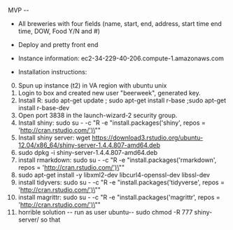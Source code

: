 MVP --

* All breweries with four fields (name, start, end, address, start time end time, DOW, Food Y/N and #)
* Deploy and pretty front end


* Instance information: ec2-34-229-40-206.compute-1.amazonaws.com

* Installation instructions:
0. Spun up instance (t2) in VA region with ubuntu unix
1. Login to box and created new user "beerweek", generated key.
2. Install R: sudo apt-get update ;  sudo apt-get install r-base ;sudo apt-get install r-base-dev
3. Open port 3838 in the launch-wizard-2 security group.
4. Install shiny: sudo su - -c "R -e \"install.packages('shiny', repos = 'http://cran.rstudio.com/')\""
5. Install shiny server: wget https://download3.rstudio.org/ubuntu-12.04/x86_64/shiny-server-1.4.4.807-amd64.deb
6. sudo dpkg -i shiny-server-1.4.4.807-amd64.deb
7. install rmarkdown: sudo su - -c "R -e \"install.packages('rmarkdown', repos = 'http://cran.rstudio.com/')\""
8. sudo apt-get install -y libxml2-dev libcurl4-openssl-dev libssl-dev
9.  install tidyvers: sudo su - -c "R -e \"install.packages('tidyverse', repos = 'http://cran.rstudio.com/')\""
10.  install magrittr: sudo su - -c "R -e \"install.packages('magrittr', repos = 'http://cran.rstudio.com/')\""
11. horrible solution -- run as user ubuntu--  sudo chmod -R 777 shiny-server/ so that 
